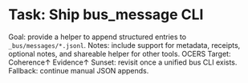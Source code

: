 # Task: Ship bus_message CLI
Goal: provide a helper to append structured entries to `_bus/messages/*.jsonl`.
Notes: include support for metadata, receipts, optional notes, and shareable helper for other tools.
OCERS Target: Coherence↑ Evidence↑
Sunset: revisit once a unified bus CLI exists.
Fallback: continue manual JSON appends.
